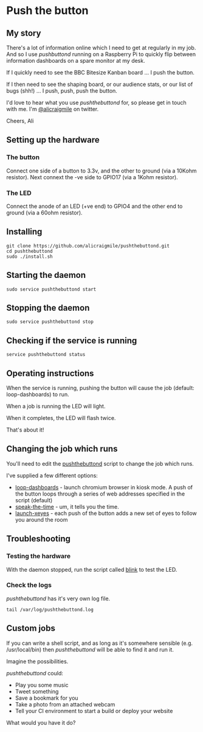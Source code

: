 # Push the button

## My story

There's a lot of information online which I need to get at regularly in my job. And so I use _pushbuttond_ running on a Raspberry Pi to quickly flip between information dashboards on a spare monitor at my desk.

If I quickly need to see the BBC Bitesize Kanban board ... I push the button.

If I then need to see the shaping board, or our audience stats, or our list of bugs (shh!) ... I push, push, push the button.

I'd love to hear what you use _pushthebuttond_ for, so please get in touch with me. I'm [@alicraigmile](https://twitter.com/alicraigmile) on twitter.

Cheers,
Ali

## Setting up the hardware

### The button

Connect one side of a button to 3.3v, and the other to ground (via a 10Kohm resistor). Next connext the -ve side to GPIO17 (via a 1Kohm resistor).

### The LED

Connect the anode of an LED (+ve end) to GPIO4 and the other end to ground (via a 60ohm resistor).

## Installing

```
git clone https://github.com/alicraigmile/pushthebuttond.git
cd pushthebuttond
sudo ./install.sh 
```

## Starting the daemon

```
sudo service pushthebuttond start
```

## Stopping the daemon

```
sudo service pushthebuttond stop
```

## Checking if the service is running

```
service pushthebuttond status
```

## Operating instructions

When the service is running, pushing the button will cause the job (default: loop-dashboards) to run.

When a job is running the LED will light. 

When it completes, the LED will flash twice.

That's about it! 

## Changing the job which runs

You'll need to edit the [pushthebuttond](sbin/pushthebuttond#L14) script to change the job which runs.

I've supplied a few different options:

* [loop-dashboards](bin/loop-dashboards) - launch chromium browser in kiosk mode. A push of the button loops through a series of web addresses specified in the script (default)
* [speak-the-time]([bin/speak-the-time) - um, it tells you the time.  
* [launch-xeyes](bin/launch-xeyes) - each push of the button adds a new set of eyes to follow you around the room

## Troubleshooting

### Testing the hardware

With the daemon stopped, run the script called [blink](bin/blink) to test the LED.

### Check the logs

_pushthebuttond_ has it's very own log file.

```
tail /var/log/pushthebuttond.log
```

## Custom jobs

If you can write a shell script, and as long as it's somewhere sensible (e.g. /usr/local/bin) then _pushthebuttond_ will be able to find it and run it.

Imagine the possibilities.

_pushthebuttond_ could:

* Play you some music
* Tweet something
* Save a bookmark for you
* Take a photo from an attached webcam
* Tell your CI environment to start a build or deploy your website

What would you have it do? 
